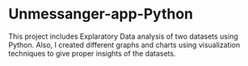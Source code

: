 # Unmessanger-app-Python
This project includes Explaratory Data analysis of two datasets using Python. Also, I created different graphs and charts using visualization techniques to give proper insights of the datasets.
